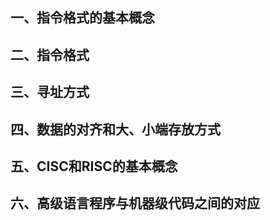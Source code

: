 ## 一、指令格式的基本概念

## 二、指令格式

## 三、寻址方式

## 四、数据的对齐和大、小端存放方式

## 五、CISC和RISC的基本概念

## 六、高级语言程序与机器级代码之间的对应